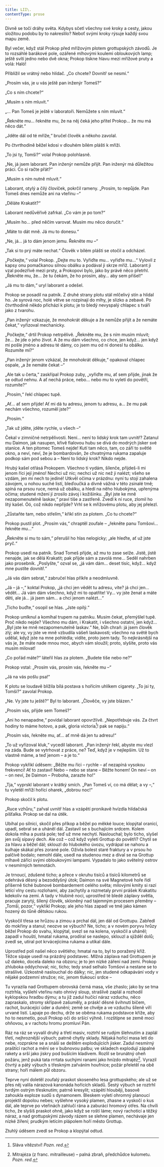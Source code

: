 ```yaml
---
title: LII\.
contentType: prose
---
```


<section>

Divně se točí dráhy světa. Kdybys sčetl všechny své kroky a cesty, jakou složitou podobu by to nakreslilo? Neboť svými kroky rýsuje každý svou mapu země.

Byl večer, když stál Prokop před mřížovým plotem grottupských závodů. Je to rozsáhlé barákové pole, ozářené mlhovými koulemi obloukových lamp; ještě svítí jedno nebo dvě okna; Prokop tiskne hlavu mezi mřížové pruty a volá: Haló!

Přiblížil se vrátný nebo hlídač. „Co chcete? Dovnitř se nesmí.“

„Prosím vás, je u vás ještě pan inženýr Tomeš?“

„Co s ním chcete?“

„Musím s ním mluvit.“

„… Pan Tomeš je ještě v laboratoři. Nemůžete s ním mluvit.“

„Řekněte mu… řekněte mu, že na něj čeká jeho přítel Prokop… že mu má něco dát.“

„Jděte dál od té mříže,“ bručel člověk a někoho zavolal.

Po čtvrthodině běžel kdosi v dlouhém bílém plášti k mříži.

„To jsi ty, Tomši?“ volal Prokop polohlasně.

„Ne, já jsem laborant. Pan inženýr nemůže přijít. Pan inženýr má důležitou práci. Co si račte přát?“

„Musím s ním nutně mluvit.“

Laborant, otylý a čilý človíček, pokrčil rameny. „Prosím, to nepůjde. Pan Tomeš dnes nemůže ani na vteřinu –“

„Děláte Krakatit?“

Laborant nedůvěřivě zafrkal. „Co vám je po tom?“

„Musím ho… před něčím varovat. Musím mu něco doručit.“

„Máte to dát mně. Já mu to donesu.“

„Ne, já… já to dám jenom jemu. Řekněte mu –“

„Tak si to prý máte nechat.“ Člověk v bílém plášti se otočil a odcházel.

„Počkejte,“ volal Prokop. „Dejte mu to. Vyřiďte mu… vyřiďte mu…“ Vylovil z kapsy onu pomačkanou silnou obálku a podával ji skrze mříž. Laborant ji vzal podezřivě mezi prsty, a Prokopovi bylo, jako by právě něco přetrhl. „Řekněte mu, že… že tu čekám, že ho prosím, aby… aby sem přišel!“

„Já mu to dám,“ uryl laborant a odešel.

Prokop se posadil na patník. Z druhé strany plotu stál mlčelivý stín a hlídal ho. Je syrová noc, holé větve se rozpínají do mlhy, je slizko a zebavě. Po čtvrthodině někdo přichází k plotu; je to bledý nevyspalý chlapec s tváří jako z tvarohu.

„Pan inženýr vzkazuje, že mnohokrát děkuje a že nemůže přijít a že nemáte čekat,“ vyřizoval mechanicky.

„Počkejte,“ drtil Prokop netrpělivě. „Řekněte mu, že s ním musím mluvit; že… že jde o jeho život. A že mu dám všechno, co chce, jen když… jen když mi pošle jméno a adresu té dámy, co jsem mu od ní donesl tu obálku. Rozumíte mi?“

„Pan inženýr jenom vzkázal, že mnohokrát děkuje,“ opakoval chlapec ospale, „a že nemáte čekat –“

„Ale tak u čerta,“ zaskřípal Prokop zuby, „vyřiďte mu, ať sem přijde, jinak že se odtud nehnu. A ať nechá práce, nebo… nebo mu to vyletí do povětří, rozumíte?“

„Prosím,“ řekl chlapec tupě.

„Ať… ať sem přijde! Ať mi dá tu adresu, jenom tu adresu, a… že mu pak nechám všechno, rozuměl jste?“

„Prosím.“

„Tak už jděte, jděte rychle, u všech –“

Čekal v zimničné netrpělivosti. Není… není to lidský krok tam uvnitř? Zatanul mu Daimon, jak nasupen, křivě fialovou hubu se dívá do modrých jisker své stanice. A ten pitomec Tomeš nejde! Kutí tam něco, tam, co září to světlé okno, a neví, neví, že je bombardován, že chvatnýma rukama zapaluje podkop sám pod sebou a – Není to lidský krok? Nikdo nejde.

Hrubý kašel otřásá Prokopem. Všechno ti vydám, šílenče, přijdeš-li mi jenom říci její jméno! Nechci už nic; nechci už nic než ji nalézt; všeho se vzdám, jen mi nech to jediné! Utkvěl očima v prázdnu: nyní tu stojí zahalena závojem, u nohou suché listí, bleďoučká a divně vážná v této zsinalé tmě; spíná na prsou ruce, nemá už obálku, a hledí na něho hlubokýma, upřenýma očima; studené mžení jí zrosilo závoj i kožišinku. „Byl jste ke mně nezapomenutelně laskav,“ praví tiše a zastřeně. Zvedl k ní ruce, zlomil ho lítý kašel. Óó, což nikdo nepřijde? Vrhl se k mřížovému plotu, aby jej přelezl.

„Zůstaňte tam, nebo střelím,“ křikl stín za plotem. „Co tu chcete?“

Prokop pustil plot. „Prosím vás,“ chraptěl zoufale – „řekněte panu Tomšovi… řekněte mu…“

„Řekněte si mu to sám,“ přerušil ho hlas nelogicky; „ale hleďte, ať už jste pryč.“

Prokop usedl na patník. Snad Tomeš přijde, až mu to zase selže. Jistě, jistě nenajde, jak se dělá Krakatit; pak přijde sám a zavolá mne… Seděl nahrben jako prosebník. „Poslyšte,“ ozval se, „já vám dám… deset tisíc, když… když mne pustíte dovnitř.“

„Já vás dám sebrat,“ zabručel hlas příkře a neodmluvně.

„Já – já –,“ koktal Prokop, „já chci jen vědět tu adresu, víte? já chci jen… vědět… Já vám dám všechno, když mi to opatříte! Vy… vy jste ženat a máte děti, ale já… já jsem sám… a chci jenom nalézt…“

„Ticho buďte,“ osopil se hlas. „Jste opilý.“

Prokop umlknul a komíhal trupem na patníku. Musím čekat, přemýšlel tupě. Proč nikdo nejde? Všechno mu dám, i Krakatit, i všechno ostatní, jen když… „Byl jste ke mně nezapomenutelně laskav.“ Ne, bůh chraň: já jsem člověk zlý; ale vy, vy jste ve mně vzbudila vášeň laskavosti; všechno na světě bych udělal, když jste na mne pohlédla; vidíte, proto jsem tady. To nejkrásnější na vás je, že máte nade mnou moc, abych vám sloužil; proto, slyšíte, proto vás musím milovat!

„Co pořád máte?“ láteřil hlas za plotem. „Budete tiše nebo ne?“

Prokop vstal: „Prosím vás, prosím vás, řekněte mu –“

„Já na vás pošlu psa!“

K plotu se loudavě blížila bílá postava s hořícím uhlíkem cigarety. „To jsi ty, Tomši?“ zavolal Prokop.

„Ne. Vy jste tu ještě?“ Byl to laborant. „Člověče, vy jste blázen.“

„Prosím vás, přijde sem Tomeš?“

„Ani ho nenapadne,“ povídal laborant opovržlivě. „Nepotřebuje vás. Za čtvrt hodiny to máme hotovo, a pak, gloria victoria[^45]! pak se napiju.“

„Prosím vás, řekněte mu, ať… ať mně dá jen tu adresu!“

„To už vyřizoval kluk,“ vycedil laborant. „Pan inženýr řekl, abyste mu vlezl na záda. Bude se vytrhovat z práce, ne? Teď, když je v nejlepším. Už to vlastně máme, a teď jenom – a je to.“

Prokop vykřikl úděsem: „Běžte mu říci – rychle – ať nezapíná vysokou frekvenci! Ať to zastaví! Nebo – nebo se stane – Běžte honem! On neví – on – on neví, že Daimon – Proboha, zarazte ho!“

„Tja,“ vyprskl laborant v krátký smích. „Pan Tomeš ví, co má dělat; a vy –,“ tu vyletěl mříží hořící oharek, „dobrou noc!“

Prokop skočil k plotu.

„Ruce vzhůru,“ zařval uvnitř hlas a vzápětí pronikavě hvízdla hlídačská píšťalka. Prokop se dal na útěk.

Ubíhal po silnici, skočil přes příkop a běžel po měkké louce; klopýtal oranicí, upadl, sebral se a uháněl dál. Zastavil se s buchajícím srdcem. Kolem dokola mlha a pustá pole; teď už mne nechytí. Naslouchal; bylo ticho, slyšel jen svůj sípavý dech. Ale což – což když vyletí Grottup do povětří? Chytil se za hlavu a běžel dál; sklouzl do hlubokého úvozu, vydrápal se nahoru a kulhaje skákal přes zorané pole. Oživla bolest staré fraktury a v prsou ho palčivě bodalo; nemohl dále, usedl na studenou mez a díval se na Grottup mlhavě zářící svými obloukovými lampami. Vypadalo to jako světelný ostrov v nesmírných temnotách.

Je trnoucí, zdušené ticho; a přece v okruhu tisíců a tisíců kilometrů se odehrává děsný a bezoddyšný útok; Daimon na své Magnetové hoře řídí příšerně tiché bubnové bombardement celého světa; mílovými kmity si razí letící vlny cestu rozlohami, aby zachytily a rozmetaly první prášek Krakatitu kdekoliv na zemi. A tady v hlubině noci, uprostřed té bledé záplavy světla, pracuje zarytý, šílený člověk, skloněný nad tajemným procesem přeměny – „Tomši, pozor,“ vykřikl Prokop; ale jeho hlas zapadl ve tmě jako kámen hozený do tůně dětskou rukou.

Vyskočil třesa se hrůzou a zimou a prchal dál, jen dál od Grottupu. Zabředl do mokřiny a stanul; neozve se výbuch? Ne, ticho; a v novém poryvu hrůzy běžel Prokop do svahu, klopýtal, svezl se na kolena, vyskočil a uháněl; zapadl v houští, hmatal rukama, prodíral se naslepo, sklouzl a sjížděl dolů; zvedl se, utíral pot krvácejícíma rukama a utíkal dále.

Uprostřed polí našel něco světlého; hmatal na to, byl to poražený kříž. Těžce sípaje usedl na prázdný podstavec. Mlžná záplava nad Grottupem je už daleko, docela daleko na obzoru; je to jen nízké záření nad zemí. Prokop zhluboka oddychoval; nic, ticho; tedy snad selhalo Tomšovi a nestane se to strašlivé. Úzkostně naslouchal do dálky; nic, jen studené odkapávání vody v nějaké podzemní stružce; nic, jenom tlukoucí srdce –

Tu vyrazila nad Grottupem obrovská černá masa, vše zhaslo; jako by se tma roztrhla, vyšlehl vteřinu nato ohnivý sloup, strašlivě zaplál a rozhodil kyklopskou hradbu dýmu; a tu již zadul hučící náraz vzduchu, něco zapraskalo, stromy skřípavě zašuměly, a prásk! děsné švihnutí bičem, rachot, burácející úder a dunění; země se chvěje a ve vzduchu šíleně víří urvané listí. Lapaje po dechu, drže se oběma rukama podstavce kříže, aby ho to nesmetlo, poulí Prokop oči do sršící výhně. I rozštípne se země mocí ohňovou, a v rachotu hromu promluví Pán.

Ráz na ráz se vyvalil druhý a třetí masiv, roztrhl se rudým šlehnutím a zaplál třetí, nejhroznější výbuch; patrně chytly sklady. Nějaká hořící masa letí do nebe, rozprskne se a snáší se deštěm explodujících jisker. Zadul nesmírný praštící rachot a mění se v bubnovou palbu; ve skladech explodují zápalné rakety a srší jako jiskry pod bušícím kladivem. Rozlil se brunátný oheň požáru, jenž puká tata rrrtata suchými ranami jako hnízdo mitrajéz[^46]. Vyrazil čtvrtý a pátý výbuch s třeskným zařváním houfnice; požár přeletěl na obě strany; hoří málem půl obzoru.

Teprve nyní doletěl zoufalý praskot skoseného lesa grottupského; ale už se přes něj valila nárazová kanonáda hořících skladů. Šestý výbuch se roztrhl tvrdým ostrým třesknutím; patrně kresylit; vzápětí hlouběji, basově zahoukla exploze sudů s dynamonem. Bleskem vyletí ohromný planoucí projektil dopolou nebes; vyšlehne vysoký plamen, zhasne a vyskočí o kus dál, ale teprve po vteřinách zahlučí rána a zaburácí hromový otřes. Na chvíli ticho, že slyšíš praskot ohně, jako když se roští láme; nový rachotící a těžký náraz, a nad grottupskými závody rázem se slehne plamen, nechávaje jen nízké žíření; prudkým letícím plápolem hoří město Grottup.

Ztuhlý úděsem zvedl se Prokop a klopýtal odtud.

</section>

[^1]: Brizance (franc.) – tříštivost. _Pozn. red_.

[^2]: Ve velkém. _Pozn. red_.

[^3]: Kupředu! _Pozn. red_.

[^4]: Ulstr – těžký zimní kabát. _Pozn. red_.

[^5]: Frýzek – vlys. _Pozn. red_.

[^6]: Překlad O. Vaňorného (1921).

[^7]: Amence (lat.) – zmatenost. _Pozn. red_.

[^8]: Divinace (lat.) – tušení, předvídání. _Pozn. red_.

[^9]: Kybelé, podle řecké mytologie maloasijská „velká matka bohů“, matka veškerého života. _Pozn. red_.

[^10]: L. Buchner (1824–1899) – něm. lékař a filozof s radikálně materialistickými názory. _Pozn. red_.

[^11]: Bootes (lat.) – souhvězdí Pastýře. _Pozn. red_.

[^12]: Ženerózní /generózní (franc.) – šlechetný. _Pozn. red_.

[^13]: Očekávám tě, P. S. Pozor, K. dorazil z Hamburku… _Pozn. red_.

[^14]: Jinak na to K. přijde. _Pozn. red_.

[^15]: „Jednomu jest vznešenou, nebeskou bohyní, druhému vydatnou krávou, která mu dává mléko.“ Schillerův epigram, překlad O. Vaňorný. _Pozn. red_.

[^16]: Nauen – německé město, v němž byla r. 1906 založena nejstarší německá radiostanice. _Pozn. red._

[^17]: Makao /macao – karetní hra. _Pozn. red_.

[^18]: Aiás – hrdina Homérovy Iliady, nejvyšší a nejsilnější ze všech Achájců. _Pozn. red_.

[^19]: Laissez-passer (franc.) – propustka. _Pozn. red_.

[^20]: Chaise longue (franc.) – lehátko. _Pozn. red_.

[^21]: Želví polévka. _Pozn. red_.

[^22]: Bej / beg (tur.) – islámský panovník, později nižší hodnostář či úředník. _Pozn. red_.

[^23]: Galop (franc.) – klus. _Pozn. red_.

[^24]: Fraktura femoris (lat.) – zlomenina stehenní kosti. _Pozn. red_.

[^25]: Swedenborg, Imanuel (1688–1772) – švéd. přírodovědec, známý mj. svými teozofickými vizemi. _Pozn. red_.

[^26]: Cousine (franc.) – bratranec. _Pozn. red_.

[^27]: Můj strýc. _Pozn. red_.

[^28]: Velký umělec. _Pozn. red_.

[^29]: Učitel tance. _Pozn. red_.

[^30]: Elože (řec.) – chvalořeč, pochvala. _Pozn. red_.

[^31]: To je hloupé. _Pozn. red_.

[^32]: Kakemono (jap.) – svitkový závěsný obraz. _Pozn. red_.

[^33]: Konfinace – úřední příkaz k pobytu na určeném místě, omezení volného pohybu. _Pozn. red_.

[^34]: Inkulpace – obvinění. _Pozn. red_.

[^35]: Dernier cri (franc.) – dosl. poslední výkřik. _Pozn. red_.

[^36]: Komtur (franc.) – vyšší hodnostář rytířského řádu. _Pozn. red_.

[^37]: Dreadnought (angl.) – pův. název bitevní lodi (Ničeho se neboj), obecné označení pro takový typ lodí. _Pozn. red_.

[^38]: Velmi laskavý. _Pozn. red_.

[^39]: Bunčuk (tur.) – vojenský odznak (žerď s koňským ohonem). _Pozn. red_.

[^40]: Extra statum (lat.) – mimo stav, mimořádně. _Pozn. red_.

[^41]: Sapér (franc.) – ženista. _Pozn. red_.

[^42]: Peignoir (franc.) – župan. _Pozn. red_.

[^43]: Kontribuce – peněžní dávky vymáhané okupační mocí na obyvatelstvu obsazeného území. _Pozn. red_.

[^44]: Tastr (něm.) – tlačítko, vypínač. _Pozn. red_.

[^45]: Sláva vítězství! _Pozn. red_.

[^46]: Mitrajéza (z franc. mitrailleuse) – palná zbraň, předchůdce kulometu. _Pozn. red_.
